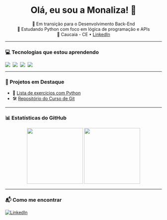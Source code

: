 <h1 align="center">Olá, eu sou a Monaliza! 👋</h1>

<p align="center">
  🌱 Em transição para o Desenvolvimento Back-End <br>
  🐍 Estudando Python com foco em lógica de programação e APIs <br>
  📍 Caucaia - CE • <a href="https://www.linkedin.com/in/monaliza-vasconcelos-08a004197" target="_blank">LinkedIn</a>
</p>

---

### 💻 Tecnologias que estou aprendendo
<div style="display: flex; gap: 8px;">
  <img src="https://img.shields.io/badge/Python-3776AB?style=for-the-badge&logo=python&logoColor=white"/>
  <img src="https://img.shields.io/badge/Git-F05032?style=for-the-badge&logo=git&logoColor=white"/>
  <img src="https://img.shields.io/badge/GitHub-181717?style=for-the-badge&logo=github&logoColor=white"/>
  <img src="https://img.shields.io/badge/VSCode-007ACC?style=for-the-badge&logo=visual%20studio%20code&logoColor=white"/>
</div>

---

### 📌 Projetos em Destaque
- 🔖 [Lista de exercícios com Python](https://github.com/Monaliza-Vasconcelos/exercicios-logica-python)
- 🛠️ [Repositório do Curso de Git](https://github.com/Monaliza-Vasconcelos/curso_git_1)

---

### 📊 Estatísticas do GitHub

<div align="center">
  <img height="180em" src="https://github-readme-stats.vercel.app/api?username=Monaliza-Vasconcelos&show_icons=true&theme=dracula&count_private=true"/>
  <img height="180em" src="https://github-readme-stats.vercel.app/api/top-langs/?username=Monaliza-Vasconcelos&layout=compact&langs_count=7&theme=dracula"/>
</div>


---

### 📬 Como me encontrar
[![LinkedIn](https://img.shields.io/badge/-LinkedIn-blue?style=for-the-badge&logo=linkedin&logoColor=white)](https://www.linkedin.com/in/monaliza-vasconcelos-08a004197)
